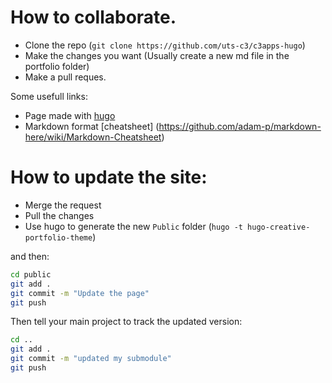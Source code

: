 # How to collaborate.

- Clone the repo (`git clone https://github.com/uts-c3/c3apps-hugo`)
- Make the changes you want (Usually create a new md file in the portfolio folder)
- Make a pull reques.

Some usefull links:

- Page made with [hugo](https://gohugo.io/)
- Markdown format [cheatsheet] (https://github.com/adam-p/markdown-here/wiki/Markdown-Cheatsheet)


# How to update the site:

- Merge the request
- Pull the changes
- Use hugo to generate the new `Public` folder (`hugo -t hugo-creative-portfolio-theme`)

and then:

```bash
cd public
git add .
git commit -m "Update the page"
git push
```

Then tell your main project to track the updated version:

```bash
cd ..
git add .
git commit -m "updated my submodule"
git push
```
